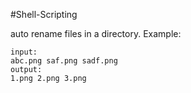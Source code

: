 #Shell-Scripting 

auto rename files in a directory.
Example:
~~~~~~~~
input: 
abc.png saf.png sadf.png
output:
1.png 2.png 3.png